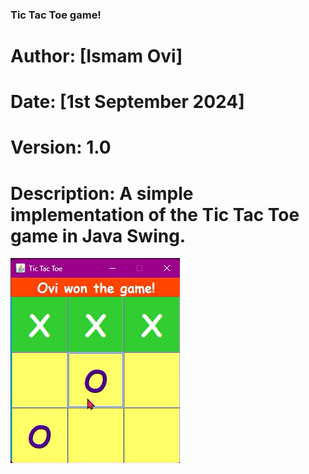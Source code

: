 ### Tic Tac Toe game!
# Author: [Ismam Ovi]
# Date: [1st September 2024]
# Version: 1.0
# Description: A simple implementation of the Tic Tac Toe game in Java Swing.
![alt text](image.png)